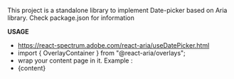 This project is a standalone library to implement Date-picker based on Aria library. Check package.json for information

**USAGE**

-   https://react-spectrum.adobe.com/react-aria/useDatePicker.html
-   import { OverlayContainer } from "@react-aria/overlays";
-   wrap your content page in it. Example :
-   <OverlayContainer>{content}</OverlayContainer>
